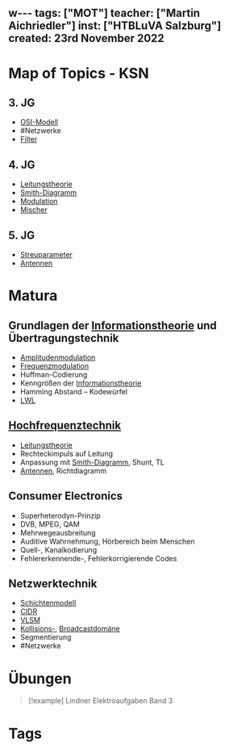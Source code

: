 w---
tags: ["MOT"]
teacher: ["Martin Aichriedler"]
inst: ["HTBLuVA Salzburg"]
created: 23rd November 2022
---
# Map of Topics - KSN
## 3. JG
- [OSI-Modell](OSI-Modell.md)
- #Netzwerke
- [Filter](Filter)

## 4. JG
- [Leitungstheorie](Leitungstheorie.md)
- [Smith-Diagramm](Smith-Diagramm.md)
- [Modulation](Modulation.md)
- [Mischer](Mischer.md)

## 5. JG
- [Streuparameter](Streuparameter.md)
- [Antennen](Antenne.md)

# Matura

## Grundlagen der [Informationstheorie](%7BMOC%7D%20Informationstheorie.md) und Übertragungstechnik
- [Amplitudenmodulation](Amplitudenmodulation.md)
- [Frequenzmodulation](Frequenzmodulation.md)
- Huffman-Codierung
- Kenngrößen der [Informationstheorie](%7BMOC%7D%20Informationstheorie.md)
- Hamming Abstand – Kodewürfel
- [LWL](Lichtwellenleiter.md)


## [Hochfrequenztechnik](sRDP%20KSN%20-%20HF-Technik.md)
- [Leitungstheorie](Leitungstheorie.md)
- Rechteckimpuls auf Leitung
- Anpassung mit [Smith-Diagramm](Smith-Diagramm.md), Shunt, TL
- [Antennen](Antenne.md), Richtdiagramm


## Consumer Electronics
- Superheterodyn-Prinzip
- DVB, MPEG, QAM
- Mehrwegeausbreitung
- Auditive Wahrnehmung, Hörbereich beim Menschen
- Quell-, Kanalkodierung
- Fehlererkennende-, Fehlerkorrigierende Codes

## Netzwerktechnik
- [Schichtenmodell](OSI-Modell.md)
- [CIDR](CIDR.md)
- [VLSM](VLSM.md)
- [Kollisions-](Kollisionsdom%C3%A4ne.md), [Broadcastdomäne](Broadcastdom%C3%A4ne.md)
- Segmentierung
- #Netzwerke 

# Übungen
> [!example] Lindner Elektroaufgaben Band 3
# Tags
